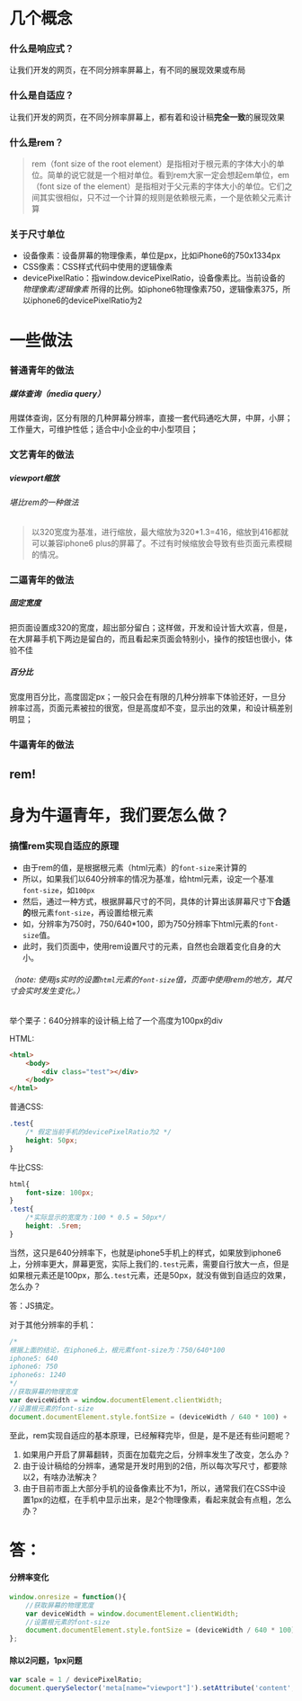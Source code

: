 # 几个概念
### 什么是响应式？
让我们开发的网页，在不同分辨率屏幕上，有不同的展现效果或布局

### 什么是自适应？
让我们开发的网页，在不同分辨率屏幕上，都有着和设计稿**完全一致**的展现效果

### 什么是rem？
> rem（font size of the root element）是指相对于根元素的字体大小的单位。简单的说它就是一个相对单位。看到rem大家一定会想起em单位，em（font size of the element）是指相对于父元素的字体大小的单位。它们之间其实很相似，只不过一个计算的规则是依赖根元素，一个是依赖父元素计算

### 关于尺寸单位
- 设备像素：设备屏幕的物理像素，单位是px，比如iPhone6的750x1334px
- CSS像素：CSS样式代码中使用的逻辑像素
- devicePixelRatio：指window.devicePixelRatio，设备像素比。当前设备的 *物理像素/逻辑像素* 所得的比例。如iphone6物理像素750，逻辑像素375，所以iphone6的devicePixelRatio为2


# 一些做法
### 普通青年的做法
##### 媒体查询（media query）
用媒体查询，区分有限的几种屏幕分辨率，直接一套代码通吃大屏，中屏，小屏；工作量大，可维护性低；适合中小企业的中小型项目；

### 文艺青年的做法
##### viewport缩放
###### 堪比rem的一种做法
> 以320宽度为基准，进行缩放，最大缩放为320*1.3=416，缩放到416都就可以兼容iphone6 plus的屏幕了。不过有时候缩放会导致有些页面元素模糊的情况。

### 二逼青年的做法
##### 固定宽度
把页面设置成320的宽度，超出部分留白；这样做，开发和设计皆大欢喜，但是，在大屏幕手机下两边是留白的，而且看起来页面会特别小，操作的按钮也很小，体验不佳
##### 百分比
宽度用百分比，高度固定px；一般只会在有限的几种分辨率下体验还好，一旦分辨率过高，页面元素被拉的很宽，但是高度却不变，显示出的效果，和设计稿差别明显；

### 牛逼青年的做法
## rem!

# 身为牛逼青年，我们要怎么做？
### 搞懂rem实现自适应的原理
- 由于rem的值，是根据根元素（html元素）的`font-size`来计算的
- 所以，如果我们以640分辨率的情况为基准，给html元素，设定一个基准`font-size`，如`100px`
- 然后，通过一种方式，根据屏幕尺寸的不同，具体的计算出该屏幕尺寸下**合适的**根元素`font-size`，再设置给根元素
- 如，分辨率为750时，750/640*100，即为750分辨率下html元素的`font-size`值。
- 此时，我们页面中，使用rem设置尺寸的元素，自然也会跟着变化自身的大小。

###### （note: 使用js实时的设置`html`元素的`font-size`值，页面中使用rem的地方，其尺寸会实时发生变化。）

举个栗子：640分辨率的设计稿上给了一个高度为100px的div

HTML:
```html
<html>
    <body>
        <div class="test"></div>
    </body>
</html>
```
普通CSS:
```css
.test{
    /* 假定当前手机的devicePixelRatio为2 */
    height: 50px;
}

```
牛比CSS:
```css
html{
    font-size: 100px;
}
.test{
    /*实际显示的宽度为：100 * 0.5 = 50px*/
    height: .5rem;
}

```
当然，这只是640分辨率下，也就是iphone5手机上的样式，如果放到iphone6上，分辨率更大，屏幕更宽，实际上我们的`.test`元素，需要自行放大一点，但是如果根元素还是100px，那么`.test`元素，还是50px，就没有做到自适应的效果，怎么办？

答：JS搞定。


对于其他分辨率的手机：
```javascript
/*
根据上面的结论，在iphone6上，根元素font-size为：750/640*100
iphone5: 640
iphone6: 750
iphone6s: 1240
*/
//获取屏幕的物理宽度
var deviceWidth = window.documentElement.clientWidth;
//设置根元素的font-size
document.documentElement.style.fontSize = (deviceWidth / 640 * 100) + 'px';
```

至此，rem实现自适应的基本原理，已经解释完毕，但是，是不是还有些问题呢？

1. 如果用户开启了屏幕翻转，页面在加载完之后，分辨率发生了改变，怎么办？
2. 由于设计稿给的分辨率，通常是开发时用到的2倍，所以每次写尺寸，都要除以2，有啥办法解决？
3. 由于目前市面上大部分手机的设备像素比不为1，所以，通常我们在CSS中设置1px的边框，在手机中显示出来，是2个物理像素，看起来就会有点粗，怎么办？

# 答：

#### 分辨率变化
```javascript
window.onresize = function(){
    //获取屏幕的物理宽度
    var deviceWidth = window.documentElement.clientWidth;
    //设置根元素的font-size
    document.documentElement.style.fontSize = (deviceWidth / 640 * 100) + 'px';
};
```

#### 除以2问题，1px问题
```javascript
var scale = 1 / devicePixelRatio;
document.querySelector('meta[name="viewport"]').setAttribute('content', 'initial-scale=' + scale + ', maximum-scale=' + scale + ', minimum-scale=' + scale + ', user-scalable=no');
```
